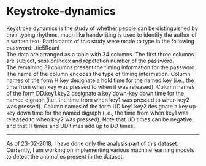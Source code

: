 # Keystroke-dynamics
Keystroke dynamics is the study of whether people can be distinguished by their typing rhythms, much like handwriting is used to identify the author of a written text. Participants of this study were made to type in the following password: .tie5Roanl  
The data are arranged as a table with 34 columns. The first three columns are subject, sessionIndex and repetetion number of the password.  
The remaining 31 columns present the timing information for the password. The name of the column encodes the type of timing information. Column names of the form H.key designate a hold time for the named key (i.e., the time from when key was pressed to when it was released). Column names of the form DD.key1.key2 designate a key down-key down time for the named digraph (i.e., the time from when key1 was pressed to when key2 was pressed). Column names of the form UD.key1.key2 designate a key up-key down time for the named digraph (i.e., the time from when key1 was released to when key2 was pressed). Note that UD times can be negative, and that H times and UD times add up to DD times.

---------------------------------------------------------------------------------------------------------------------------------------  
As of 23-02-2018, I have done only the analysis part of this dataset. Currently, I am working on implementing various machine learning models to detect the anomalies present in the dataset.
